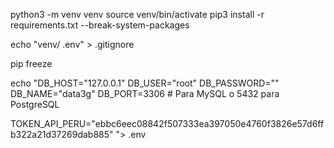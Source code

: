 python3 -m venv venv
source venv/bin/activate
pip3 install -r requirements.txt  --break-system-packages

echo "venv/
.env" > .gitignore

pip freeze


echo "DB_HOST="127.0.0.1"
DB_USER="root"
DB_PASSWORD=""
DB_NAME="data3g"
DB_PORT=3306 # Para MySQL o 5432 para PostgreSQL

TOKEN_API_PERU="ebbc6eec08842f507333ea397050e4760f3826e57d6ffb322a21d37269dab885" 
"> .env 